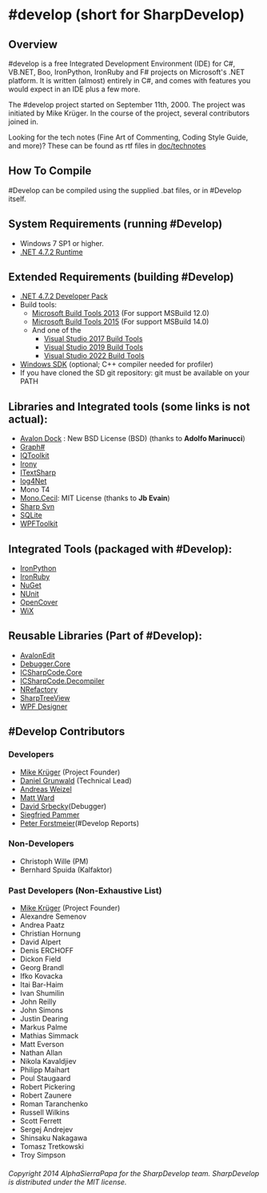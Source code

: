 # #develop (short for SharpDevelop) 

## Overview

 #develop is a free Integrated Development Environment
(IDE) for C#, VB.NET, Boo, IronPython, IronRuby and F# projects on Microsoft's
.NET platform. It is written (almost) entirely in C#, and comes with features 
you would expect in an IDE plus a few more.

The #develop project started on September 11th, 2000. The project was initiated
by Mike Krüger. In the course of the project, several contributors joined in.

Looking for the tech notes (Fine Art of Commenting, Coding Style Guide, and more)? These can be found as rtf files in [doc/technotes](doc/technotes)

## How To Compile
 #Develop can be compiled using the supplied .bat files, or in #Develop itself.

## System Requirements (running #Develop)

 - Windows 7 SP1 or higher.
 - [.NET 4.7.2 Runtime](https://dotnet.microsoft.com/en-us/download/dotnet-framework/net472)
 
## Extended Requirements (building #Develop)

 - [.NET 4.7.2 Developer Pack](https://dotnet.microsoft.com/en-us/download/dotnet-framework/net472)
 - Build tools:
   - [Microsoft Build Tools 2013](https://www.microsoft.com/en-us/download/details.aspx?id=40760) (For support MSBuild 12.0)
   - [Microsoft Build Tools 2015](https://www.microsoft.com/en-us/download/details.aspx?id=48159) (For support MSBuild 14.0)
   - And one of the
       - [Visual Studio 2017 Build Tools](https://aka.ms/vs/15/release/vs_buildtools.exe)
       - [Visual Studio 2019 Build Tools](https://aka.ms/vs/16/release/vs_buildtools.exe)
       - [Visual Studio 2022 Build Tools](https://aka.ms/vs/17/release/vs_buildtools.exe)
 - [Windows SDK](http://www.microsoft.com/en-us/download/details.aspx?id=3138) (optional; C++ compiler needed for profiler)
 - If you have cloned the SD git repository: git must be available on your PATH
 
## Libraries and Integrated tools (some links is not actual):

* [Avalon Dock](http://avalondock.codeplex.com/) : New BSD License (BSD) (thanks to **Adolfo Marinucci**)
* [Graph#](https://graphsharp.codeplex.com/)
* [IQToolkit](https://iqtoolkit.codeplex.com/)
* [Irony](https://irony.codeplex.com/)
* [ITextSharp](http://sourceforge.net/projects/itextsharp/)
* [log4Net](https://github.com/apache/log4net)
* Mono T4
* [Mono.Cecil](https://github.com/jbevain/cecil): MIT License (thanks to **Jb Evain**)
* [Sharp Svn](https://sharpsvn.open.collab.net/)
* [SQLite](https://sqlite.org/)
* [WPFToolkit](https://wpf.codeplex.com/)

## Integrated Tools (packaged with #Develop):

* [IronPython](http://ironpython.net/)
* [IronRuby](https://ironruby.codeplex.com/)
* [NuGet](https://nuget.codeplex.com/)
* [NUnit](http://www.nunit.org/)
* [OpenCover](https://github.com/OpenCover/opencover)
* [WiX](https://wix.codeplex.com/)

## Reusable Libraries (Part of #Develop):

* [AvalonEdit](http://avalonedit.net/)
* [Debugger.Core](https://github.com/icsharpcode/SharpDevelop/tree/master/src/AddIns/Debugger/Debugger.Core)
* [ICSharpCode.Core](https://github.com/icsharpcode/SharpDevelop/tree/master/src/Main/Core)
* [ICSharpCode.Decompiler](https://github.com/icsharpcode/SharpDevelop/tree/master/src/Libraries/ICSharpCode.Decompiler)
* [NRefactory](https://github.com/icsharpcode/NRefactory)
* [SharpTreeView](https://github.com/icsharpcode/SharpDevelop/tree/master/src/Libraries/SharpTreeView)
* [WPF Designer]( https://github.com/icsharpcode/SharpDevelop/tree/master/src/AddIns/DisplayBindings/WpfDesign)

## #Develop Contributors

### Developers

* [Mike Krüger](https://github.com/mkrueger) (Project Founder)
* [Daniel Grunwald](https://github.com/dgrunwald) (Technical Lead)
* [Andreas Weizel](https://github.com/Rpinski)
* [Matt Ward](https://github.com/mrward)
* [David Srbecky](https://github.com/dsrbecky)(Debugger)
* [Siegfried Pammer](https://github.com/siegfriedpammer)
* [Peter Forstmeier]( https://github.com/PeterForstmeier)(#Develop Reports)	

### Non-Developers

* Christoph Wille (PM)
* Bernhard Spuida (Kalfaktor)

### Past Developers (Non-Exhaustive List)

* [Mike Krüger](https://github.com/mkrueger) (Project Founder)
* Alexandre Semenov
* Andrea Paatz
* Christian Hornung
* David Alpert
* Denis ERCHOFF
* Dickon Field
* Georg Brandl
* Ifko Kovacka
* Itai Bar-Haim
* Ivan Shumilin
* John Reilly
* John Simons
* Justin Dearing
* Markus Palme
* Mathias Simmack
* Matt Everson
* Nathan Allan
* Nikola Kavaldjiev
* Philipp Maihart
* Poul Staugaard
* Robert Pickering
* Robert Zaunere
* Roman Taranchenko
* Russell Wilkins
* Scott Ferrett
* Sergej Andrejev
* Shinsaku Nakagawa
* Tomasz Tretkowski
* Troy Simpson

###### Copyright 2014 AlphaSierraPapa for the SharpDevelop team. SharpDevelop is distributed under the MIT license.
